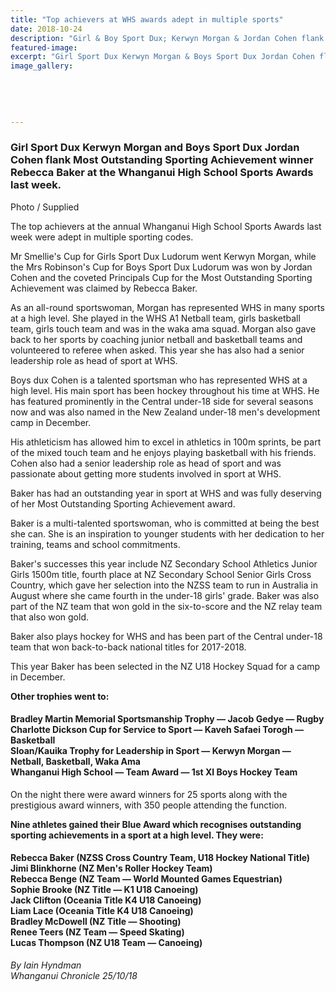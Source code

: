 ```yaml
---
title: "Top achievers at WHS awards adept in multiple sports"
date: 2018-10-24
description: "Girl & Boy Sport Dux; Kerwyn Morgan & Jordan Cohen flank Most Outstanding Sporting Achievement winner Rebecca Baker at the WHS Sports Awards..."
featured-image: 
excerpt: "Girl Sport Dux Kerwyn Morgan & Boys Sport Dux Jordan Cohen flank Most Outstanding Sporting Achievement winner Rebecca Baker at the WHS Sports Awards."
image_gallery:
	
	
	
	
	
---
```


<h3><span>Girl Sport Dux Kerwyn Morgan and Boys Sport Dux Jordan Cohen flank Most Outstanding Sporting Achievement winner Rebecca Baker at the Whanganui High School Sports Awards last week.</span></h3>
<p>Photo / Supplied</p>
<p><span>The top achievers at the annual Whanganui High School Sports Awards last week were adept in multiple sporting codes.</span></p>
<p class="element element-paragraph">Mr Smellie's Cup for Girls Sport Dux Ludorum went Kerwyn Morgan, while the Mrs Robinson's Cup for Boys Sport Dux Ludorum was won by Jordan Cohen and the coveted Principals Cup for the Most Outstanding Sporting Achievement was claimed by Rebecca Baker.</p>
<p class="element element-paragraph">As an all-round sportswoman, Morgan has represented WHS in many sports at a high level. She played in the WHS A1 Netball team, girls basketball team, girls touch team and was in the waka ama squad. Morgan also gave back to her sports by coaching junior netball and basketball teams and volunteered to referee when asked. This year she has also had a senior leadership role as head of sport at WHS.</p>
<p class="element element-paragraph">Boys dux Cohen is a talented sportsman who has represented WHS at a high level. His main sport has been hockey throughout his time at WHS. He has featured prominently in the Central under-18 side for several seasons now and was also named in the New Zealand under-18 men's development camp in December.</p>
<p class="element element-paragraph">His athleticism has allowed him to excel in athletics in 100m sprints, be part of the mixed touch team and he enjoys playing basketball with his friends. Cohen also had a senior leadership role as head of sport and was passionate about getting more students involved in sport at WHS.</p>
<p class="element element-paragraph">Baker has had an outstanding year in sport at WHS and was fully deserving of her Most Outstanding Sporting Achievement award.</p>
<p class="element element-paragraph">Baker is a multi-talented sportswoman, who is committed at being the best she can. She is an inspiration to younger students with her dedication to her training, teams and school commitments.</p>
<p class="element element-paragraph">Baker's successes this year include NZ Secondary School Athletics Junior Girls 1500m title, fourth place at NZ Secondary School Senior Girls Cross Country, which gave her selection into the NZSS team to run in Australia in August where she came fourth in the under-18 girls' grade. Baker was also part of the NZ team that won gold in the six-to-score and the NZ relay team that also won gold.</p>
<p class="element element-paragraph">Baker also plays hockey for WHS and has been part of the Central under-18 team that won back-to-back national titles for 2017-2018.</p>
<p class="element element-paragraph"><span>This year Baker has been selected in the NZ U18 Hockey Squad for a camp in December.</span></p>
<p class="element element-paragraph"><strong>Other trophies went to:</strong></p>
<h4 class="element element-paragraph"><span>Bradley Martin Memorial Sportsmanship Trophy &mdash; Jacob Gedye &mdash; Rugby<br /></span>Charlotte Dickson Cup for Service to Sport &mdash; Kaveh Safaei Torogh &mdash; Basketball<br />Sloan/Kauika Trophy for Leadership in Sport &mdash; Kerwyn Morgan &mdash; Netball, Basketball, Waka Ama<br />Whanganui High School &mdash; Team Award &mdash; 1st XI Boys Hockey Team</h4>
<p class="element element-paragraph">On the night there were award winners for 25 sports along with the prestigious award winners, with 350 people attending the function.</p>
<p class="element element-paragraph"><strong>Nine athletes gained their Blue Award which recognises outstanding sporting achievements in a sport at a high level. They were:</strong></p>
<h4 class="element element-paragraph"><span>Rebecca Baker (NZSS Cross Country Team, U18 Hockey National Title)</span><br /><span>Jimi Blinkhorne (NZ Men's Roller Hockey Team)</span><br /><span>Rebecca Benge (NZ Team &mdash; World Mounted Games Equestrian)</span><br /><span>Sophie Brooke (NZ Title &mdash; K1 U18 Canoeing)</span><br /><span>Jack Clifton (Oceania Title K4 U18 Canoeing)</span><br /><span>Liam Lace (Oceania Title K4 U18 Canoeing)</span><br /><span>Bradley McDowell (NZ Title &mdash; Shooting)</span><br /><span>Renee Teers (NZ Team &mdash; Speed Skating)</span><br /><span>Lucas Thompson (NZ U18 Team &mdash; Canoeing)</span></h4>
<p class="element element-paragraph"><em>By Iain Hyndman</em><br /><em>Whanganui Chronicle 25/10/18</em></p>

